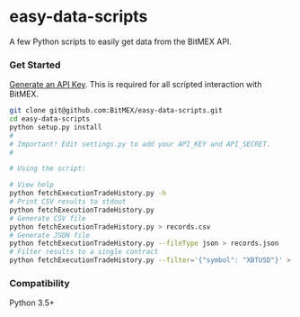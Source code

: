# easy-data-scripts
A few Python scripts to easily get data from the BitMEX API.


### Get Started

[Generate an API Key](https://www.bitmex.com/app/apiKeys). This is required for all scripted
interaction with BitMEX.

```bash
git clone git@github.com:BitMEX/easy-data-scripts.git
cd easy-data-scripts
python setup.py install
#
# Important! Edit settings.py to add your API_KEY and API_SECRET.
#

# Using the script:

# View help
python fetchExecutionTradeHistory.py -h
# Print CSV results to stdout
python fetchExecutionTradeHistory.py
# Generate CSV file
python fetchExecutionTradeHistory.py > records.csv
# Generate JSON file
python fetchExecutionTradeHistory.py --fileType json > records.json
# Filter results to a single contract
python fetchExecutionTradeHistory.py --filter='{"symbol": "XBTUSD"}' > records.csv
```

### Compatibility
Python 3.5+